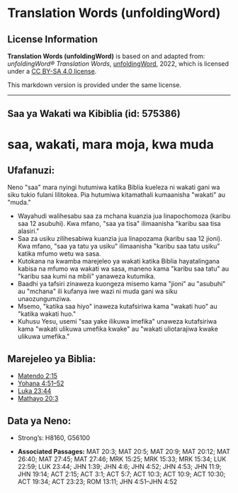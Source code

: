 # Translation Words (unfoldingWord)

## License Information

**Translation Words (unfoldingWord)** is based on and adapted from: _unfoldingWord® Translation Words_, [unfoldingWord](https://unfoldingword.org/utw), 2022, which is licensed under a [CC BY-SA 4.0 license](https://creativecommons.org/licenses/by-sa/4.0/legalcode.en).

This markdown version is provided under the same license.



--------------------------------

## Saa ya Wakati wa Kibiblia (id: 575386)

saa, wakati, mara moja, kwa muda
================================

Ufafanuzi:
----------

Neno "saa" mara nyingi hutumiwa katika Biblia kueleza ni wakati gani wa siku tukio fulani lilitokea. Pia hutumiwa kitamathali kumaanisha "wakati" au "muda."

* Wayahudi walihesabu saa za mchana kuanzia jua linapochomoza (karibu saa 12 asubuhi). Kwa mfano, "saa ya tisa" ilimaanisha "karibu saa tisa alasiri."
* Saa za usiku zilihesabiwa kuanzia jua linapozama (karibu saa 12 jioni). Kwa mfano, "saa ya tatu ya usiku" ilimaanisha "karibu saa tatu usiku" katika mfumo wetu wa sasa.
* Kutokana na kwamba marejeleo ya wakati katika Biblia hayatalingana kabisa na mfumo wa wakati wa sasa, maneno kama "karibu saa tatu" au "karibu saa kumi na mbili" yanaweza kutumika.
* Baadhi ya tafsiri zinaweza kuongeza misemo kama "jioni" au "asubuhi" au "mchana" ili kufanya iwe wazi ni muda gani wa siku unaozungumziwa.
* Msemo, "katika saa hiyo" inaweza kutafsiriwa kama "wakati huo" au "katika wakati huo."
* Kuhusu Yesu, usemi "saa yake ilikuwa imefika" unaweza kutafsiriwa kama "wakati ulikuwa umefika kwake" au "wakati uliotarajiwa kwake ulikuwa umefika."

Marejeleo ya Biblia:
--------------------

* [Matendo 2:15](https://ref.ly/Acts2:15)
* [Yohana 4:51–52](https://ref.ly/John4:51-John4:52)
* [Luka 23:44](https://ref.ly/Luke23:44)
* [Mathayo 20:3](https://ref.ly/Matt20:3)

Data ya Neno:
-------------

* Strong’s: H8160, G56100

* **Associated Passages:** MAT 20:3; MAT 20:5; MAT 20:9; MAT 20:12; MAT 26:40; MAT 27:45; MAT 27:46; MRK 15:25; MRK 15:33; MRK 15:34; LUK 22:59; LUK 23:44; JHN 1:39; JHN 4:6; JHN 4:52; JHN 4:53; JHN 11:9; JHN 19:14; ACT 2:15; ACT 3:1; ACT 5:7; ACT 10:3; ACT 10:9; ACT 10:30; ACT 19:34; ACT 23:23; ROM 13:11; JHN 4:51–JHN 4:52

